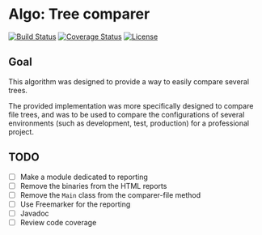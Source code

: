 # Algo: Tree comparer

[![Build Status][1]][2]
[![Coverage Status][3]][4]
[![License][5]][6]

## Goal

This algorithm was designed to provide a way to easily compare several trees.

The provided implementation was more specifically designed to compare file trees, and was to be used
to compare the configurations of several environments (such as development, test, production) for a
professional project.

## TODO

* [ ] Make a module dedicated to reporting
* [ ] Remove the binaries from the HTML reports
* [ ] Remove the ``Main`` class from the comparer-file method
* [ ] Use Freemarker for the reporting
* [ ] Javadoc
* [ ] Review code coverage

[1]: http://img.shields.io/travis/cyChop/tree-comparer/master.svg
[2]: https://travis-ci.org/cyChop/tree-comparer
[3]: http://img.shields.io/coveralls/cyChop/tree-comparer/master.svg
[4]: https://coveralls.io/r/cyChop/tree-comparer?branch=master
[5]: https://img.shields.io/badge/license-ASF%202.0-blue.svg
[6]: http://www.apache.org/licenses/LICENSE-2.0
